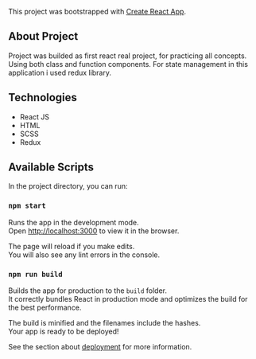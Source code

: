 This project was bootstrapped with [Create React App](https://github.com/facebook/create-react-app).

## About Project

Project was builded as first react real project, for practicing all concepts. Using both class and function components. For state management in this application i used redux library.

## Technologies
  - React JS
  - HTML
  - SCSS
  - Redux

## Available Scripts

In the project directory, you can run:

### `npm start`

Runs the app in the development mode.<br>
Open [http://localhost:3000](http://localhost:3000) to view it in the browser.

The page will reload if you make edits.<br>
You will also see any lint errors in the console.

### `npm run build`

Builds the app for production to the `build` folder.<br>
It correctly bundles React in production mode and optimizes the build for the best performance.

The build is minified and the filenames include the hashes.<br>
Your app is ready to be deployed!

See the section about [deployment](https://facebook.github.io/create-react-app/docs/deployment) for more information.
